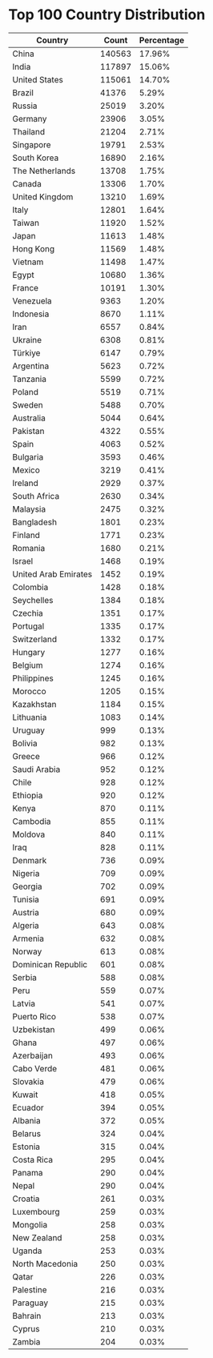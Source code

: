 # Top 100 Country Distribution
| Country | Count | Percentage |
|----|----|----|
| China | 140563 | 17.96% |
| India | 117897 | 15.06% |
| United States | 115061 | 14.70% |
| Brazil | 41376 | 5.29% |
| Russia | 25019 | 3.20% |
| Germany | 23906 | 3.05% |
| Thailand | 21204 | 2.71% |
| Singapore | 19791 | 2.53% |
| South Korea | 16890 | 2.16% |
| The Netherlands | 13708 | 1.75% |
| Canada | 13306 | 1.70% |
| United Kingdom | 13210 | 1.69% |
| Italy | 12801 | 1.64% |
| Taiwan | 11920 | 1.52% |
| Japan | 11613 | 1.48% |
| Hong Kong | 11569 | 1.48% |
| Vietnam | 11498 | 1.47% |
| Egypt | 10680 | 1.36% |
| France | 10191 | 1.30% |
| Venezuela | 9363 | 1.20% |
| Indonesia | 8670 | 1.11% |
| Iran | 6557 | 0.84% |
| Ukraine | 6308 | 0.81% |
| Türkiye | 6147 | 0.79% |
| Argentina | 5623 | 0.72% |
| Tanzania | 5599 | 0.72% |
| Poland | 5519 | 0.71% |
| Sweden | 5488 | 0.70% |
| Australia | 5044 | 0.64% |
| Pakistan | 4322 | 0.55% |
| Spain | 4063 | 0.52% |
| Bulgaria | 3593 | 0.46% |
| Mexico | 3219 | 0.41% |
| Ireland | 2929 | 0.37% |
| South Africa | 2630 | 0.34% |
| Malaysia | 2475 | 0.32% |
| Bangladesh | 1801 | 0.23% |
| Finland | 1771 | 0.23% |
| Romania | 1680 | 0.21% |
| Israel | 1468 | 0.19% |
| United Arab Emirates | 1452 | 0.19% |
| Colombia | 1428 | 0.18% |
| Seychelles | 1384 | 0.18% |
| Czechia | 1351 | 0.17% |
| Portugal | 1335 | 0.17% |
| Switzerland | 1332 | 0.17% |
| Hungary | 1277 | 0.16% |
| Belgium | 1274 | 0.16% |
| Philippines | 1245 | 0.16% |
| Morocco | 1205 | 0.15% |
| Kazakhstan | 1184 | 0.15% |
| Lithuania | 1083 | 0.14% |
| Uruguay | 999 | 0.13% |
| Bolivia | 982 | 0.13% |
| Greece | 966 | 0.12% |
| Saudi Arabia | 952 | 0.12% |
| Chile | 928 | 0.12% |
| Ethiopia | 920 | 0.12% |
| Kenya | 870 | 0.11% |
| Cambodia | 855 | 0.11% |
| Moldova | 840 | 0.11% |
| Iraq | 828 | 0.11% |
| Denmark | 736 | 0.09% |
| Nigeria | 709 | 0.09% |
| Georgia | 702 | 0.09% |
| Tunisia | 691 | 0.09% |
| Austria | 680 | 0.09% |
| Algeria | 643 | 0.08% |
| Armenia | 632 | 0.08% |
| Norway | 613 | 0.08% |
| Dominican Republic | 601 | 0.08% |
| Serbia | 588 | 0.08% |
| Peru | 559 | 0.07% |
| Latvia | 541 | 0.07% |
| Puerto Rico | 538 | 0.07% |
| Uzbekistan | 499 | 0.06% |
| Ghana | 497 | 0.06% |
| Azerbaijan | 493 | 0.06% |
| Cabo Verde | 481 | 0.06% |
| Slovakia | 479 | 0.06% |
| Kuwait | 418 | 0.05% |
| Ecuador | 394 | 0.05% |
| Albania | 372 | 0.05% |
| Belarus | 324 | 0.04% |
| Estonia | 315 | 0.04% |
| Costa Rica | 295 | 0.04% |
| Panama | 290 | 0.04% |
| Nepal | 290 | 0.04% |
| Croatia | 261 | 0.03% |
| Luxembourg | 259 | 0.03% |
| Mongolia | 258 | 0.03% |
| New Zealand | 258 | 0.03% |
| Uganda | 253 | 0.03% |
| North Macedonia | 250 | 0.03% |
| Qatar | 226 | 0.03% |
| Palestine | 216 | 0.03% |
| Paraguay | 215 | 0.03% |
| Bahrain | 213 | 0.03% |
| Cyprus | 210 | 0.03% |
| Zambia | 204 | 0.03% |

